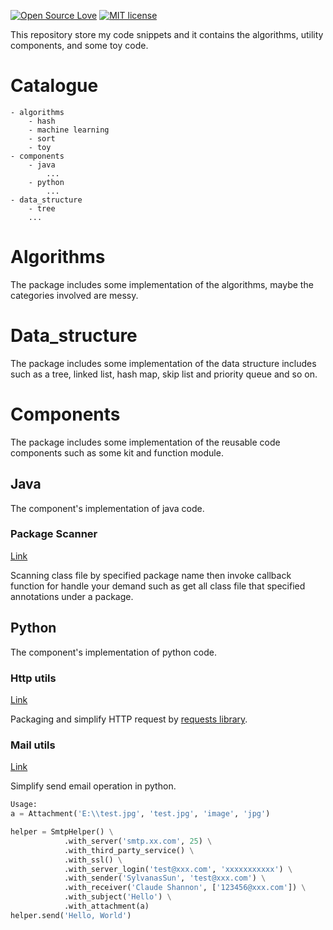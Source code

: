 [![Open Source Love](https://badges.frapsoft.com/os/v1/open-source.svg?v=102)](https://github.com/ellerbrock/open-source-badge/)
[![MIT license](https://img.shields.io/badge/License-MIT-blue.svg)](https://lbesson.mit-license.org/)

This repository store my code snippets and it contains the algorithms, utility components, and some toy code.

# Catalogue

```
- algorithms
    - hash
    - machine learning
    - sort
    - toy
- components
    - java
        ...
    - python
        ...
- data_structure
    - tree
    ...
```

# Algorithms

The package includes some implementation of the algorithms, maybe the categories involved are messy.

# Data_structure

The package includes some implementation of the data structure includes such as a tree, linked list, hash map, skip list and priority queue and so on.

# Components

The package includes some implementation of the reusable code components such as some kit and function module.

## Java

The component's implementation of java code.

### Package Scanner

[Link](components/java/package_scanner)

Scanning class file by specified package name then invoke callback function for handle your demand such as get all class file that specified annotations under a package.

## Python

The component's implementation of python code.

### Http utils

[Link](components/python/http_utils.py)

Packaging and simplify HTTP request by [requests library](https://github.com/requests/requests).

### Mail utils

[Link](components/python/mail_utils.py)

Simplify send email operation in python.

```python
Usage:
a = Attachment('E:\\test.jpg', 'test.jpg', 'image', 'jpg')

helper = SmtpHelper() \
            .with_server('smtp.xx.com', 25) \
            .with_third_party_service() \
            .with_ssl() \
            .with_server_login('test@xxx.com', 'xxxxxxxxxxx') \
            .with_sender('SylvanasSun', 'test@xxx.com') \
            .with_receiver('Claude Shannon', ['123456@xxx.com']) \
            .with_subject('Hello') \
            .with_attachment(a)
helper.send('Hello, World')
```
